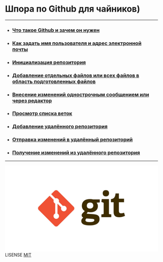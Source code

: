 # Шпора по Github для чайников)
---
- ### [Что такое Github и зачем он нужен](why_git.md)
- ### [Как задать имя пользователя и адрес электронной почты](name_user.md)
- ### [Инициализация репозитория](init.md)
- ### [Добавление отдельных файлов или всех файлов в область подготовленных файлов](add.md)
- ### [Внесение изменений однострочным сообщением или через редактор](commit.md)
- ### [Просмотр списка веток](branch.md)
- ### [Добавление удалённого репозитория](remote.md)
- ### [Отправка изменений в удалённый репозиторий](push.md)
- ### [Получение изменений из удалённого репозитория](pull.md)


---

![GIT](git.jpg)
LISENSE [MIT](lisense.md)